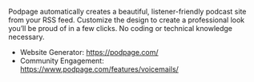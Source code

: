 Podpage automatically creates a beautiful, listener-friendly podcast site from your RSS feed. Customize the design to create a professional look you’ll be proud of in a few clicks. No coding or technical knowledge necessary.

* Website Generator: https://podpage.com/
* Community Engagement: https://www.podpage.com/features/voicemails/
